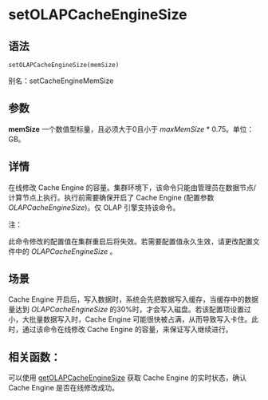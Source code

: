 # setOLAPCacheEngineSize

## 语法

`setOLAPCacheEngineSize(memSize)`

别名：setCacheEngineMemSize

## 参数

**memSize** 一个数值型标量，且必须大于0且小于 *maxMemSize* \* 0.75。单位：GB。

## 详情

在线修改 Cache Engine 的容量。集群环境下，该命令只能由管理员在数据节点/计算节点上执行。执行前需要确保开启了 Cache Engine (配置参数
*OLAPCacheEngineSize*)。仅 OLAP 引擎支持该命令。

注：

此命令修改的配置值在集群重启后将失效。若需要配置值永久生效，请更改配置文件中的
*OLAPCacheEngineSize* 。

## 场景

Cache Engine 开启后，写入数据时，系统会先把数据写入缓存，当缓存中的数据量达到 *OLAPCacheEngineSize*
的30%时，才会写入磁盘。若该配置项设置过小，大批量数据写入时，Cache Engine 可能很快被占满，从而导致写入卡住。此时，通过该命令在线修改 Cache
Engine 的容量，来保证写入继续进行。

## 相关函数：

可以使用 [getOLAPCacheEngineSize](../g/getOLAPCacheEngineSize.html) 获取 Cache Engine 的实时状态，确认 Cache Engine
是否在线修改成功。

